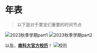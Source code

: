 # 年表
> 以下是对于栗宝们重要的时间节点

![2023秋季学期part1](https://shuli-gz-1259749012.cos.ap-guangzhou.myqcloud.com/img/timeline/2023FallSemester1.jpg)
![2023秋季学期part2](https://shuli-gz-1259749012.cos.ap-guangzhou.myqcloud.com/img/timeline/2023FallSemester2.jpg)

以及，**[南科大官方校历](https://www.sustech.edu.cn/zh/academic-calendar.html)**！
![校历](https://www.sustech.edu.cn/uploads/images/2023/01/03164838_84777.jpg)